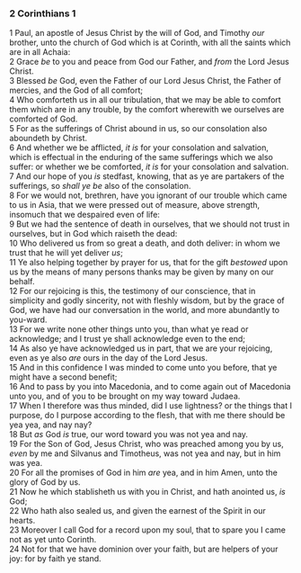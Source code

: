 ### 2 Corinthians 1

1 Paul, an apostle of Jesus Christ by the will of God, and Timothy *our* brother, unto the church of God which is at Corinth, with all the saints which are in all Achaia:  
2 Grace *be* to you and peace from God our Father, and *from* the Lord Jesus Christ.  
3 Blessed *be* God, even the Father of our Lord Jesus Christ, the Father of mercies, and the God of all comfort;  
4 Who comforteth us in all our tribulation, that we may be able to comfort them which are in any trouble, by the comfort wherewith we ourselves are comforted of God.  
5 For as the sufferings of Christ abound in us, so our consolation also aboundeth by Christ.  
6 And whether we be afflicted, *it is* for your consolation and salvation, which is effectual in the enduring of the same sufferings which we also suffer: or whether we be comforted, *it is* for your consolation and salvation.  
7 And our hope of you *is* stedfast, knowing, that as ye are partakers of the sufferings, so *shall ye be* also of the consolation.  
8 For we would not, brethren, have you ignorant of our trouble which came to us in Asia, that we were pressed out of measure, above strength, insomuch that we despaired even of life:  
9 But we had the sentence of death in ourselves, that we should not trust in ourselves, but in God which raiseth the dead:  
10 Who delivered us from so great a death, and doth deliver: in whom we trust that he will yet deliver *us*;  
11 Ye also helping together by prayer for us, that for the gift *bestowed* upon us by the means of many persons thanks may be given by many on our behalf.  
12 For our rejoicing is this, the testimony of our conscience, that in simplicity and godly sincerity, not with fleshly wisdom, but by the grace of God, we have had our conversation in the world, and more abundantly to you-ward.  
13 For we write none other things unto you, than what ye read or acknowledge; and I trust ye shall acknowledge even to the end;  
14 As also ye have acknowledged us in part, that we are your rejoicing, even as ye also *are* ours in the day of the Lord Jesus.  
15 And in this confidence I was minded to come unto you before, that ye might have a second benefit;  
16 And to pass by you into Macedonia, and to come again out of Macedonia unto you, and of you to be brought on my way toward Judaea.  
17 When I therefore was thus minded, did I use lightness? or the things that I purpose, do I purpose according to the flesh, that with me there should be yea yea, and nay nay?  
18 But *as* God *is* true, our word toward you was not yea and nay.  
19 For the Son of God, Jesus Christ, who was preached among you by us, *even* by me and Silvanus and Timotheus, was not yea and nay, but in him was yea.  
20 For all the promises of God in him *are* yea, and in him Amen, unto the glory of God by us.  
21 Now he which stablisheth us with you in Christ, and hath anointed us, *is* God;  
22 Who hath also sealed us, and given the earnest of the Spirit in our hearts.  
23 Moreover I call God for a record upon my soul, that to spare you I came not as yet unto Corinth.  
24 Not for that we have dominion over your faith, but are helpers of your joy: for by faith ye stand.  
